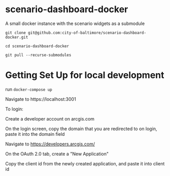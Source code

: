 # scenario-dashboard-docker
A small docker instance with the scenario widgets as a submodule

`git clone git@github.com:city-of-baltimore/scenario-dashboard-docker.git`

`cd scenario-dashboard-docker`

`git pull --recurse-submodules`

# Getting Set Up for local development

run `docker-compose up`

Navigate to https://localhost:3001

To login:

Create a developer account on arcgis.com

On the login screen, copy the domain that you are redirected to on login, paste it into the domain field

Navigate to https://developers.arcgis.com/

On the OAuth 2.0 tab, create a "New Application"

Copy the client id from the newly created application, and paste it into client id

